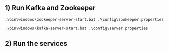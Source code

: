 ## 1) Run Kafka and Zookeeper

```
.\bin\windows\zookeeper-server-start.bat .\config\zookeeper.properties
```

```
.\bin\windows\kafka-server-start.bat .\config\server.properties
```

## 2) Run the services
